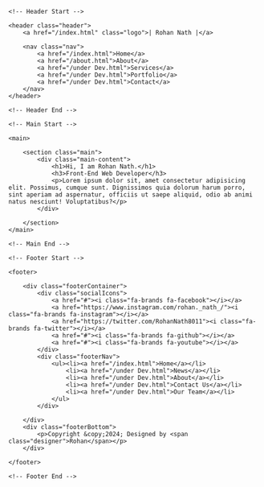 <!DOCTYPE html>

<html lang="en">

<head>
    <meta charset="UTF-8">
    <meta name="viewport" content="width=device-width, initial-scale=1.0">
    <title>Personal Portfolio | Rohan Nath</title>
    <link rel="stylesheet" href="https://cdnjs.cloudflare.com/ajax/libs/font-awesome/6.5.1/css/all.min.css">
    <link rel="Stylesheet" href="/index_style.css">
</head>

<body>

    <!-- Header Start -->

    <header class="header">
        <a href="/index.html" class="logo">| Rohan Nath |</a>

        <nav class="nav">
            <a href="/index.html">Home</a>
            <a href="/about.html">About</a>
            <a href="/under Dev.html">Services</a>
            <a href="/under Dev.html">Portfolio</a>
            <a href="/under Dev.html">Contact</a>
        </nav>
    </header>

    <!-- Header End -->

    <!-- Main Start -->

    <main>
        
        <section class="main">
            <div class="main-content">
                <h1>Hi, I am Rohan Nath.</h1>
                <h3>Front-End Web Developer</h3>
                <p>Lorem ipsum dolor sit, amet consectetur adipisicing elit. Possimus, cumque sunt. Dignissimos quia dolorum harum porro, sint aperiam ad aspernatur, officiis ut saepe aliquid, odio ab animi natus nesciunt! Voluptatibus?</p>
            </div>
            
        </section>
    </main>

    <!-- Main End -->

    <!-- Footer Start -->

    <footer>

        <div class="footerContainer">
            <div class="socialIcons">
                <a href="#"><i class="fa-brands fa-facebook"></i></a>
                <a href="https://www.instagram.com/rohan._nath_/"><i class="fa-brands fa-instagram"></i></a>
                <a href="https://twitter.com/RohanNath8011"><i class="fa-brands fa-twitter"></i></a>
                <a href="#"><i class="fa-brands fa-github"></i></a>
                <a href="#"><i class="fa-brands fa-youtube"></i></a>
            </div>
            <div class="footerNav">
                <ul><li><a href="/index.html">Home</a></li>
                    <li><a href="/under Dev.html">News</a></li>
                    <li><a href="/under Dev.html">About</a></li>
                    <li><a href="/under Dev.html">Contact Us</a></li>
                    <li><a href="/under Dev.html">Our Team</a></li>
                </ul>
            </div>
    
        </div>
        <div class="footerBottom">
            <p>Copyright &copy;2024; Designed by <span class="designer">Rohan</span></p>
        </div>

    </footer>

    <!-- Footer End -->

</body>
</html>
